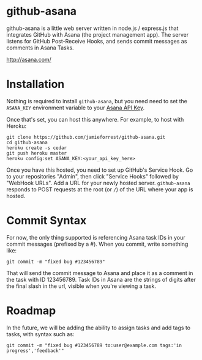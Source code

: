 github-asana
============

github-asana is a little web server written in node.js / express.js that integrates GitHub with Asana (the project management app).
The server listens for GitHub Post-Receive Hooks, and sends commit messages as comments in Asana Tasks.

http://asana.com/

Installation
============
Nothing is required to install `github-asana`, but you need need to set the `ASANA_KEY` environment variable to
your [Asana API Key].

Once that's set, you can host this anywhere.  For example, to host with Heroku:

    git clone https://github.com/jamieforrest/github-asana.git
    cd github-asana
    heroku create -s cedar
    git push heroku master
    heroku config:set ASANA_KEY:<your_api_key_here>

Once you have this hosted, you need to set up GitHub's Service Hook.  Go to your repositories "Admin",
then click "Service Hooks" followed by "WebHook URLs".  Add a URL for your newly hosted server.
`github-asana` responds to POST requests at the root (or `/`) of the URL where your app is hosted.

[Asana API Key]: http://developer.asana.com/documentation/#api_keys


Commit Syntax
=============
For now, the only thing supported is referencing Asana task IDs in your commit messages (prefixed by a #). When you commit, write something like:

    git commit -m "fixed bug #123456789"

That will send the commit message to Asana and place it as a comment in the task with ID 123456789.
Task IDs in Asana are the strings of digits after the final slash in the url, visible when you're viewing a task.

Roadmap
=======
In the future, we will be adding the ability to assign tasks and add tags to tasks, with syntax such as:

    git commit -m "fixed bug #123456789 to:user@example.com tags:'in progress','feedback'"
